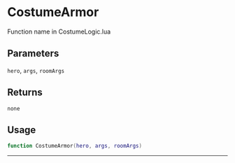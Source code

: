# CostumeArmor
Function name in CostumeLogic.lua
## Parameters
`hero`, `args`, `roomArgs`
## Returns
`none`
## Usage
```lua
function CostumeArmor(hero, args, roomArgs)
```
---
